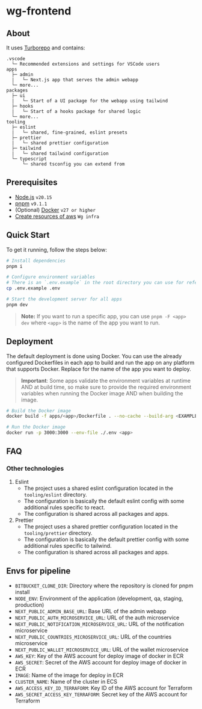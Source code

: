 # wg-frontend

## About

It uses [Turborepo](https://turborepo.org) and contains:

```text
.vscode
  └─ Recommended extensions and settings for VSCode users
apps
  ├─ admin
  |   └─ Next.js app that serves the admin webapp
  └─ more...
packages
  ├─ ui
  |   └─ Start of a UI package for the webapp using tailwind
  ├─ hooks
  |   └─ Start of a hooks package for shared logic
  └─ more...
tooling
  ├─ eslint
  |   └─ shared, fine-grained, eslint presets
  ├─ prettier
  |   └─ shared prettier configuration
  ├─ tailwind
  |   └─ shared tailwind configuration
  └─ typescript
      └─ shared tsconfig you can extend from
```

## Prerequisites

- [Node.js](https://nodejs.org/en/download/) `v20.15`
- [pnpm](https://pnpm.io/installation) `v9.1.1`
- (Optional) [Docker](https://docs.docker.com/get-docker/) `v27 or higher`
- [Create resources of aws](https://github.com/ErgonStreamGH/wg-infra) `Wg infra`

## Quick Start

To get it running, follow the steps below:

```bash
# Install dependencies
pnpm i

# Configure environment variables
# There is an `.env.example` in the root directory you can use for reference
cp .env.example .env

# Start the development server for all apps
pnpm dev
```

> **Note:** If you want to run a specific app, you can use `pnpm -F <app> dev` where `<app>` is the name of the app you
> want to run.

## Deployment

The default deployment is done using Docker. You can use the already configured Dockerfiles in each app to build and run
the app on any platform that supports Docker. Replace <app> for the name of the app you want to deploy.

> **Important**: Some apps validate the environment variables at runtime AND at build time, so make sure to provide the
> required environment variables when running the Docker image AND when building the image.

```bash
# Build the Docker image
docker build -f apps/<app>/Dockerfile . --no-cache --build-arg <EXAMPLE_ENV_VAR1>=<VAR_VALUE1> --build-arg <EXAMPLE_ENV_VAR2>=<VAR_VALUE2> -t <app>

# Run the Docker image
docker run -p 3000:3000 --env-file ./.env <app>
```

## FAQ

### Other technologies

1. Eslint
    - The project uses a shared eslint configuration located in the `tooling/eslint` directory.
    - The configuration is basically the default eslint config with some additional rules specific to react.
    - The configuration is shared across all packages and apps.
2. Prettier
    - The project uses a shared prettier configuration located in the `tooling/prettier` directory.
    - The configuration is basically the default prettier config with some additional rules specific to tailwind.
    - The configuration is shared across all packages and apps.

## Envs for pipeline

- `BITBUCKET_CLONE_DIR`: Directory where the repository is cloned for pnpm install
- `NODE_ENV`: Environment of the application (development, qa, staging, production)
- `NEXT_PUBLIC_ADMIN_BASE_URL`: Base URL of the admin webapp
- `NEXT_PUBLIC_AUTH_MICROSERVICE_URL`: URL of the auth microservice
- `NEXT_PUBLIC_NOTIFICATION_MICROSERVICE_URL`: URL of the notification microservice
- `NEXT_PUBLIC_COUNTRIES_MICROSERVICE_URL`: URL of the countries microservice
- `NEXT_PUBLIC_WALLET_MICROSERVICE_URL`: URL of the wallet microservice
- `AWS_KEY`: Key of the AWS account for deploy image of docker in ECR
- `AWS_SECRET`: Secret of the AWS account for deploy image of docker in ECR
- `IMAGE`: Name of the image for deploy in ECR
- `CLUSTER_NAME`: Name of the cluster in ECS
- `AWS_ACCESS_KEY_ID_TERRAFORM`: Key ID of the AWS account for Terraform
- `AWS_SECRET_ACCESS_KEY_TERRAFORM`: Secret key of the AWS account for Terraform
